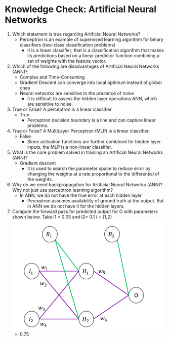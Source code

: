 # Knowledge Check: Artificial Neural Networks

1. Which statement is true regarding Artificial Neural Networks?
   - Perceptron is an example of supervised learning algorithm for binary classifiers (two-class classification problems)
     - It is a linear classifier; that is a classification algorithm that makes its predictions based on a linear predictor function combining a set of weights with the feature vector.
2. Which of the following are disadvantages of Artificial Neural Networks (ANN)?
   - Complex and Time-Consuming
   - Gradient Descent can converge into local optimum instead of global ones
   - Neural networks are sensitive to the presence of noise
     - It is difficult to assess the hidden layer operations ANN, which are sensitive to noise.
3. True or False? A perceptron is a linear classifier.
   - True
     - Perceptron decision boundary is a line and can capture linear problems.
4. True or False? A MultiLayer Perceptron (MLP) is a linear classifier.
   - False
     - Since activation functions are further combined for hidden layer inputs, the MLP is a non-linear classifier.
5. What is the core problem solved in training an Artificial Neural Networks (ANN)?
   - Gradient descent
     - It is used to search the parameter space to reduce error by changing the weights at a rate proportional to the differential of the weights.
6. Why do we need backpropagation for Artificial Neural Networks (ANN)? Why not just use perceptron learning algorithm?
   - In ANN, we do not have the true error at each hidden layer
     - Perceptron assumes availability of ground truth at the output. But in ANN we do not have it for the hidden layers.
7. Compute the forward pass for predicted output for O with parameters shown below. Take I1 = 0.05 and I2= 0.1
   i = {1,2}
   <img src="img/03_03_07.png" width="700" >
   - 0.75
